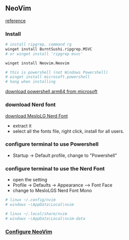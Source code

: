 ## NeoVim
[reference](https://blog.nikfp.com/how-to-install-and-set-up-neovim-on-windows)



### Install
```bash
# install ripgrep, command rg
winget install BurntSushi.ripgrep.MSVC
# or winget install 'ripgrep msvc'

winget install Neovim.Neovim

# this is powershell (not Windows Powershell)
# winget install microsoft.powershell
# hang when installing
```
[download powershell arm64 from microsoft](https://learn.microsoft.com/en-us/powershell/scripting/install/installing-powershell-on-windows?view=powershell-7.4#msi)

### download Nerd font
[download MesloLG Nerd Font](https://www.nerdfonts.com/font-downloads) 
- extract it
- select all the fonts file, right click, install for all users.

### configure terminal to use Powershell
- Startup -> Default profile, change to "Powershell"

### configure terminal to use the Nerd Font
- open the setting
- Profile -> Defaults -> Appearance --> Font Face
- change to MesloLGS Nerd Font Mono

```bash
# linux ~/.config/nvim
# windows ~\AppData\Local\nvim

# linux ~/.local/share/nvim
# windows ~\AppData\Local\nvim-data
```

### [Configure NeoVim](https://www.josean.com/posts/how-to-setup-neovim-2024)

